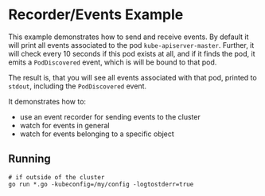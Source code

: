 # Recorder/Events Example

This example demonstrates how to send and receive events. By default it will
print all events associated to the pod `kube-apiserver-master`. Further, it
will check every 10 seconds if this pod exists at all, and if it finds the pod,
it emits a `PodDiscovered` event, which is will be bound to that pod.

The result is, that you will see all events associated with that pod,
printed to `stdout`, including the `PodDiscovered` event.

It demonstrates how to:
 * use an event recorder for sending events to the cluster
 * watch for events in general
 * watch for events belonging to a specific object

## Running

```
# if outside of the cluster
go run *.go -kubeconfig=/my/config -logtostderr=true
```
